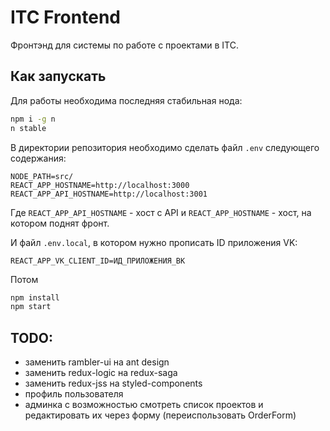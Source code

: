 # ITC Frontend
Фронтэнд для системы по работе с проектами в ITC.

## Как запускать
Для работы необходима последняя стабильная нода:
```bash
npm i -g n
n stable
```
В директории репозитория необходимо сделать файл `.env` следующего содержания:
```
NODE_PATH=src/
REACT_APP_HOSTNAME=http://localhost:3000
REACT_APP_API_HOSTNAME=http://localhost:3001
```
Где `REACT_APP_API_HOSTNAME` - хост с API и `REACT_APP_HOSTNAME` - хост, на котором поднят фронт.

И файл `.env.local`, в котором нужно прописать ID приложения VK:
```
REACT_APP_VK_CLIENT_ID=ИД_ПРИЛОЖЕНИЯ_ВК
```

Потом
```bash
npm install
npm start
```

## TODO:
- заменить rambler-ui на ant design
- заменить redux-logic на redux-saga
- заменить redux-jss на styled-components
- профиль пользователя
- админка с возможностью смотреть список проектов и редактировать их через форму (переиспользовать OrderForm)